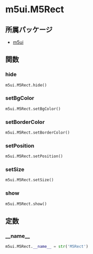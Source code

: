 # m5ui.M5Rect

## 所属パッケージ
- [m5ui](../../module/m5ui)

## 関数

### hide
```python
m5ui.M5Rect.hide()
```

### setBgColor
```python
m5ui.M5Rect.setBgColor()
```

### setBorderColor
```python
m5ui.M5Rect.setBorderColor()
```

### setPosition
```python
m5ui.M5Rect.setPosition()
```

### setSize
```python
m5ui.M5Rect.setSize()
```

### show
```python
m5ui.M5Rect.show()
```

## 定数

### \_\_name\_\_
```python
m5ui.M5Rect.__name__ = str('M5Rect')
```
